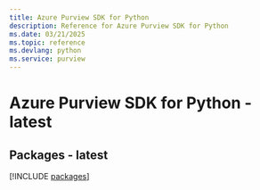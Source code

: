 ```yaml
---
title: Azure Purview SDK for Python
description: Reference for Azure Purview SDK for Python
ms.date: 03/21/2025
ms.topic: reference
ms.devlang: python
ms.service: purview
---
```

# Azure Purview SDK for Python - latest
## Packages - latest
[!INCLUDE [packages](purview-index.md)]